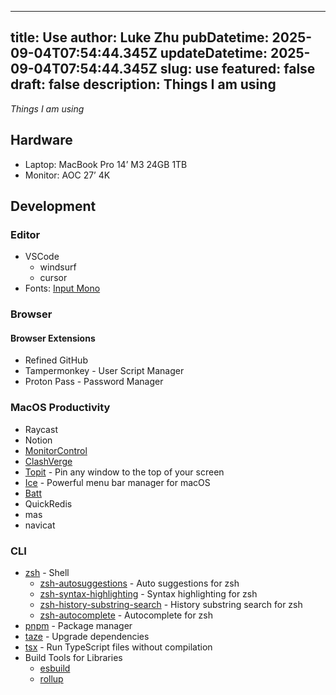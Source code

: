 
---
title: Use
author: Luke Zhu
pubDatetime: 2025-09-04T07:54:44.345Z
updateDatetime: 2025-09-04T07:54:44.345Z
slug: use
featured: false
draft: false
description: Things I am using
---

_Things I am using_

## Hardware

- Laptop: MacBook Pro 14’ M3 24GB 1TB
- Monitor: AOC 27’ 4K

## Development

### Editor

- VSCode
  - windsurf
  - cursor
- Fonts: [Input Mono](https://input.djr.com/)

### Browser

#### Browser Extensions

- Refined GitHub
- Tampermonkey - User Script Manager
- Proton Pass - Password Manager

### MacOS Productivity

- Raycast
- Notion
- [MonitorControl](https://github.com/MonitorControl/MonitorControl)
- [ClashVerge](https://github.com/clash-verge-rev/clash-verge-rev)
- [Topit](https://github.com/lihaoyun6/Topit) - Pin any window to the top of your screen
- [Ice](https://github.com/jordanbaird/Ice) - Powerful menu bar manager for macOS
- [Batt](https://github.com/charlie0129/batt)
- QuickRedis
- mas
- navicat

### CLI

- [zsh](https://github.com/ohmyzsh/ohmyzsh) - Shell
  - [zsh-autosuggestions](https://github.com/zsh-users/zsh-autosuggestions) - Auto suggestions for zsh
  - [zsh-syntax-highlighting](https://github.com/zsh-users/zsh-syntax-highlighting) - Syntax highlighting for zsh
  - [zsh-history-substring-search](https://github.com/zsh-users/zsh-history-substring-search) - History substring search for zsh
  - [zsh-autocomplete](https://github.com/marlonrichert/zsh-autocomplete) - Autocomplete for zsh
- [pnpm](https://pnpm.io/) - Package manager
- [taze](https://github.com/antfu-collective/taze) - Upgrade dependencies
- [tsx](https://github.com/privatenumber/tsx) - Run TypeScript files without compilation
- Build Tools for Libraries
  - [esbuild](https://github.com/evanw/esbuild)
  - [rollup](https://github.com/rollup/rollup)
